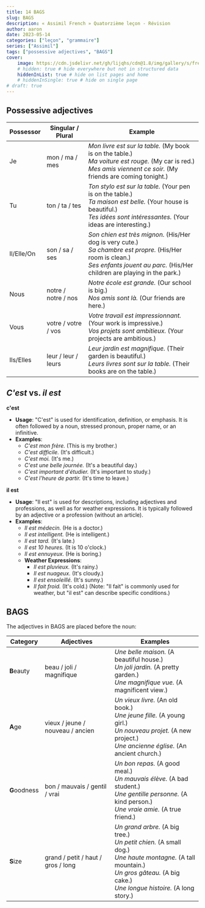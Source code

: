 ```yaml
---
title: 14 BAGS
slug: BAGS
description: « Assimil French » Quatorzième leçon - Révision
author: aaron
date: 2023-05-14
categories: ["leçon", "grammaire"]
series: ["Assimil"]
tags: ["possessive adjectives", "BAGS"]
cover: 
    image: https://cdn.jsdelivr.net/gh/lijqhs/cdn@1.8/img/gallery/s/freestocks-_3Q3tsJ01nc-unsplash.jpg
    # hidden: true # hide everywhere but not in structured data
    hiddenInList: true # hide on list pages and home
    # hiddenInSingle: true # hide on single page
# draft: true
---
```


## Possessive adjectives


| Possessor | Singular / Plural | Example |
|-----------|-------------------|---------|
| Je    | mon / ma / mes   | *Mon livre est sur la table.* (My book is on the table.) <br> *Ma voiture est rouge.* (My car is red.) <br> *Mes amis viennent ce soir.* (My friends are coming tonight.) |
| Tu | ton / ta / tes   | *Ton stylo est sur la table.* (Your pen is on the table.) <br> *Ta maison est belle.* (Your house is beautiful.) <br> *Tes idées sont intéressantes.* (Your ideas are interesting.) |
| Il/Elle/On | son / sa / ses   | *Son chien est très mignon.* (His/Her dog is very cute.) <br> *Sa chambre est propre.* (His/Her room is clean.) <br> *Ses enfants jouent au parc.* (His/Her children are playing in the park.) |
| Nous | notre / notre / nos   | *Notre école est grande.* (Our school is big.) <br> *Nos amis sont là.* (Our friends are here.) |
| Vous | votre / votre / vos   | *Votre travail est impressionnant.* (Your work is impressive.) <br> *Vos projets sont ambitieux.* (Your projects are ambitious.) |
| Ils/Elles | leur / leur / leurs   | *Leur jardin est magnifique.* (Their garden is beautiful.) <br> *Leurs livres sont sur la table.* (Their books are on the table.) |


## *C'est* vs. *il est*

**c'est**
- **Usage**: "C'est" is used for identification, definition, or emphasis. It is often followed by a noun, stressed pronoun, proper name, or an infinitive.
- **Examples**:
  - *C'est mon frère.* (This is my brother.)
  - *C'est difficile.* (It's difficult.)
  - *C'est moi.* (It's me.)
  - *C'est une belle journée.* (It's a beautiful day.)
  - *C'est important d'étudier.* (It's important to study.)
  - *C'est l'heure de partir.* (It's time to leave.)

**il est**
- **Usage**: "Il est" is used for descriptions, including adjectives and professions, as well as for weather expressions. It is typically followed by an adjective or a profession (without an article).
- **Examples**:
  - *Il est médecin.* (He is a doctor.)
  - *Il est intelligent.* (He is intelligent.)
  - *Il est tard.* (It's late.)
  - *Il est 10 heures.* (It is 10 o'clock.)
  - *Il est ennuyeux.* (He is boring.)
  - **Weather Expressions**:
    - *Il est pluvieux.* (It's rainy.)
    - *Il est nuageux.* (It's cloudy.)
    - *Il est ensoleillé.* (It's sunny.)
    - *Il fait froid.* (It's cold.) (Note: "Il fait" is commonly used for weather, but "il est" can describe specific conditions.)


## BAGS

The adjectives in BAGS are placed before the noun:

| Category | Adjectives | Examples |
|----------|------------|----------|
| **B**eauty   | beau / joli / magnifique | *Une belle maison.* (A beautiful house.) <br> *Un joli jardin.* (A pretty garden.) <br> *Une magnifique vue.* (A magnificent view.) |
| **A**ge      | vieux / jeune / nouveau / ancien | *Un vieux livre.* (An old book.) <br> *Une jeune fille.* (A young girl.) <br> *Un nouveau projet.* (A new project.) <br> *Une ancienne église.* (An ancient church.) |
| **G**oodness | bon / mauvais / gentil / vrai | *Un bon repas.* (A good meal.) <br> *Un mauvais élève.* (A bad student.) <br> *Une gentille personne.* (A kind person.) <br> *Une vraie amie.* (A true friend.) |
| **S**ize     | grand / petit / haut / gros / long | *Un grand arbre.* (A big tree.) <br> *Un petit chien.* (A small dog.) <br> *Une haute montagne.* (A tall mountain.) <br> *Un gros gâteau.* (A big cake.) <br> *Une longue histoire.* (A long story.) |
